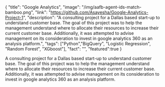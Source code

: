 {
  "title": "Google Analytics",
  "image": "/img/aafb-agent-ids-match-bamboo.png",
  "link": "https://github.com/Asayesha/Google-Analytics-Project-1",
  "description": "A consulting project for a Dallas based start-up to understand customer base. The goal of this project was to help the management understand where to allocate their resources to increase their current customer base. Additionally, it was attempted to advise management on its consideration to invest in google analytics 360 as an analysis platform.",
  "tags": ["Python","BigQuery", "Logistic Regression", "Random Forest", "XGboost"],
  "fact": "",
  "featured":true
}

A consulting project for a Dallas based start-up to understand customer base. The goal of this project was to help the management understand where to allocate their resources to increase their current customer base. Additionally, it was attempted to advise management on its consideration to invest in google analytics 360 as an analysis platform.
